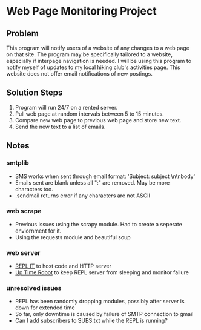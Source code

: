 # Web Page Monitoring Project
## Problem
This program will notify users of a website of any changes to a web page on that site.  The program may be specifically tailored to a website, especially if interpage navigation is needed.  I will be using this program to notify myself of updates to my local hiking club's activities page.  This website does not offer email notifications of new postings.

## Solution Steps
1) Program will run 24/7 on a rented server.
2) Pull web page at random intervals between 5 to 15 minutes.
3) Compare new web page to previous web page and store new text.
4) Send the new text to a list of emails.

## Notes
### smtplib
- SMS works when sent through email format: 'Subject: subject \n\nbody'
- Emails sent are blank unless all ":" are removed. May be more characters too.
- .sendmail returns error if any characters are not ASCII
### web scrape
- Previous issues using the scrapy module.  Had to create a seperate enviornment for it.
- Using the requests module and beautiful soup
### web server
- [REPL IT](http://www.replit.com) to host code and HTTP server
- [Up Time Robot](http://www.uptimerobot.com) to keep REPL server from sleeping and monitor failure
### unresolved issues
- REPL has been randomly dropping modules, possibly after server is down for extended time
- So far, only downtime is caused by failure of SMTP connection to gmail
- Can I add subscribers to SUBS.txt while the REPL is running?
